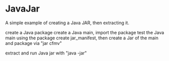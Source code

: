 # JavaJar
A simple example of creating a Java JAR, then extracting it.

create a Java package
create a Java main, import the package
test the Java main using the package
create jar_manifest, then 
create a Jar of the main and package via "jar cfmv"

extract and run Java jar with "java -jar"



